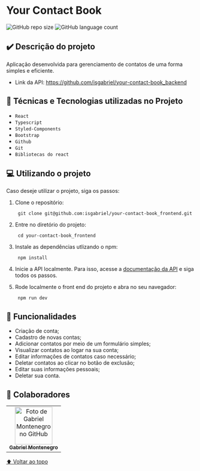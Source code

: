 # Your Contact Book

![GitHub repo size](https://img.shields.io/github/repo-size/isgabriel/portfolio?style=for-the-badge)
![GitHub language count](https://img.shields.io/github/languages/count/isgabriel/portfolio?style=for-the-badge)

## ✔️ Descrição do projeto

<p>Aplicação desenvolvida para gerenciamento de contatos de uma forma simples e eficiente.</p>

-   Link da API: https://github.com/isgabriel/your-contact-book_backend

## 🔨 Técnicas e Tecnologias utilizadas no Projeto

-   `React`
-   `Typescript`
-   `Styled-Components`
-   `Bootstrap`
-   `Github`
-   `Git`
-   `Bibliotecas do react`

## 💻 Utilizando o projeto

Caso deseje utilizar o projeto, siga os passos:

1.  Clone o repositório:

         git clone git@github.com:isgabriel/your-contact-book_frontend.git

2.  Entre no diretório do projeto:

         cd your-contact-book_frontend

3.  Instale as dependências utlizando o npm:

         npm install

4.  Inicie a API localmente. Para isso, acesse a <a href="https://github.com/isgabriel/your-contact-book_backend">documentação da API</a> e siga todos os passos.

5.  Rode localmente o front end do projeto e abra no seu navegador:

         npm run dev

## 🚀 Funcionalidades

-   Criação de conta;
-   Cadastro de novas contas;
-   Adicionar contatos por meio de um formulário simples;
-   Visualizar contatos ao logar na sua conta;
-   Editar informações de contatos caso necessário;
-   Deletar contatos ao clicar no botão de exclusão;
-   Editar suas informações pessoais;
-   Deletar sua conta.

## 🤝 Colaboradores

<table>
  <tr>
    <td align="center">
      <a href="http://github.com/isgabriel">
        <img src="https://avatars.githubusercontent.com/u/100328347?v=4" width="100px;" alt="Foto de Gabriel Montenegro no GitHub"/><br>
        <sub>
          <b>Gabriel Montenegro</b>
        </sub>
      </a>
    </td>
  </tr>
</table>

[⬆ Voltar ao topo](#your-contact-book)<br>
